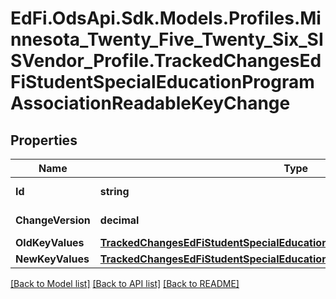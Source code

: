 # EdFi.OdsApi.Sdk.Models.Profiles.Minnesota_Twenty_Five_Twenty_Six_SISVendor_Profile.TrackedChangesEdFiStudentSpecialEducationProgramAssociationReadableKeyChange

## Properties

Name | Type | Description | Notes
------------ | ------------- | ------------- | -------------
**Id** | **string** | Resource identifier | [optional] 
**ChangeVersion** | **decimal** | Change version | [optional] 
**OldKeyValues** | [**TrackedChangesEdFiStudentSpecialEducationProgramAssociationReadableKey**](TrackedChangesEdFiStudentSpecialEducationProgramAssociationReadableKey.md) |  | [optional] 
**NewKeyValues** | [**TrackedChangesEdFiStudentSpecialEducationProgramAssociationReadableKey**](TrackedChangesEdFiStudentSpecialEducationProgramAssociationReadableKey.md) |  | [optional] 

[[Back to Model list]](../README.md#documentation-for-models) [[Back to API list]](../README.md#documentation-for-api-endpoints) [[Back to README]](../README.md)


